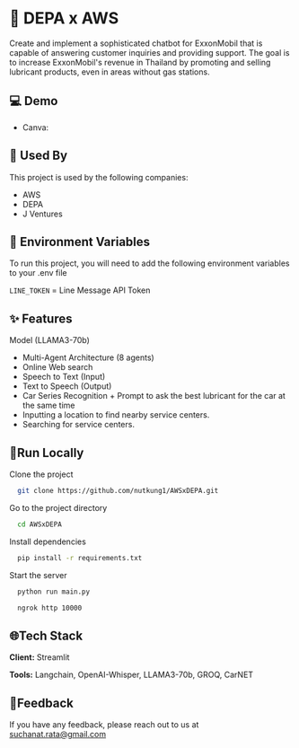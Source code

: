 # 🤖 DEPA x AWS

Create and implement a sophisticated chatbot for ExxonMobil that is capable of answering customer inquiries and providing support. The goal is to increase ExxonMobil's revenue in Thailand by promoting and selling lubricant products, even in areas without gas stations.

## :computer: Demo

- Canva: 

## :rocket: Used By

This project is used by the following companies:

- AWS
- DEPA
- J Ventures

## :key: Environment Variables

To run this project, you will need to add the following environment variables to your .env file

`LINE_TOKEN` = Line Message API Token

## :sparkles: Features

Model (LLAMA3-70b)

- Multi-Agent Architecture (8 agents)
- Online Web search
- Speech to Text (Input)
- Text to Speech (Output)
- Car Series Recognition + Prompt to ask the best lubricant for the car at the same time
- Inputting a location to find nearby service centers.
- Searching for service centers.

## :bookmark_tabs:Run Locally

Clone the project

```bash
  git clone https://github.com/nutkung1/AWSxDEPA.git
```

Go to the project directory

```bash
  cd AWSxDEPA
```

Install dependencies

```bash
  pip install -r requirements.txt
```

Start the server

```bash
  python run main.py
```

```bash
  ngrok http 10000
```

## :globe_with_meridians:Tech Stack

**Client:** Streamlit

**Tools:** Langchain, OpenAI-Whisper, LLAMA3-70b, GROQ, CarNET

## :envelope_with_arrow:Feedback

If you have any feedback, please reach out to us at suchanat.rata@gmail.com
